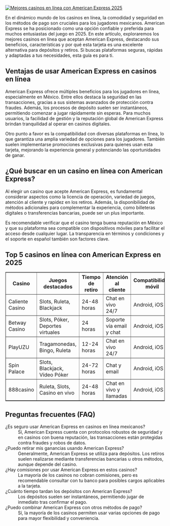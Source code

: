 [![Mejores casinos en línea con American Express 2025](https://123-caf.pages.dev/gitsignup.png)](https://vrmoo.ru/Bt82HjjY)

<p>En el dinámico mundo de los casinos en línea, la comodidad y seguridad en los métodos de pago son cruciales para los jugadores mexicanos. American Express se ha posicionado como una opción confiable y preferida para muchos entusiastas del juego en 2025. En este artículo, exploraremos los mejores casinos en línea que aceptan American Express, destacando sus beneficios, características y por qué esta tarjeta es una excelente alternativa para depósitos y retiros. Si buscas plataformas seguras, rápidas y adaptadas a tus necesidades, esta guía es para ti.</p>  <h2>Ventajas de usar American Express en casinos en línea</h2> <p>American Express ofrece múltiples beneficios para los jugadores en línea, especialmente en México. Entre ellos destaca la seguridad en las transacciones, gracias a sus sistemas avanzados de protección contra fraudes. Además, los procesos de depósito suelen ser instantáneos, permitiendo comenzar a jugar rápidamente sin esperas. Para muchos usuarios, la facilidad de gestión y la reputación global de American Express brindan tranquilidad al operar en casinos digitales.</p> <p>Otro punto a favor es la compatibilidad con diversas plataformas en línea, lo que garantiza una amplia variedad de opciones para los jugadores. También suelen implementarse promociones exclusivas para quienes usan esta tarjeta, mejorando la experiencia general y potenciando las oportunidades de ganar.</p>  <h2>¿Qué buscar en un casino en línea con American Express?</h2> <p>Al elegir un casino que acepte American Express, es fundamental considerar aspectos como la licencia de operación, variedad de juegos, atención al cliente y rapidez en los retiros. Además, la disponibilidad de métodos adicionales para complementar la experiencia, como billeteras digitales o transferencias bancarias, puede ser un plus importante.</p> <p>Es recomendable verificar que el casino tenga buena reputación en México y que su plataforma sea compatible con dispositivos móviles para facilitar el acceso desde cualquier lugar. La transparencia en términos y condiciones y el soporte en español también son factores clave.</p>  <h2>Top 5 casinos en línea con American Express en 2025</h2> <table border="1" cellpadding="8" cellspacing="0">   <thead>     <tr>       <th>Casino</th>       <th>Juegos destacados</th>       <th>Tiempo de retiro</th>       <th>Atención al cliente</th>       <th>Compatibilidad móvil</th>     </tr>   </thead>   <tbody>     <tr>       <td>Caliente Casino</td>       <td>Slots, Ruleta, Blackjack</td>       <td>24-48 horas</td>       <td>Chat en vivo 24/7</td>       <td>Android, iOS</td>     </tr>     <tr>       <td>Betway Casino</td>       <td>Slots, Póker, Deportes virtuales</td>       <td>24 horas</td>       <td>Soporte vía email y chat</td>       <td>Android, iOS</td>     </tr>     <tr>       <td>PlayUZU</td>       <td>Tragamonedas, Bingo, Ruleta</td>       <td>12-24 horas</td>       <td>Chat en vivo 24/7</td>       <td>Android, iOS</td>     </tr>     <tr>       <td>Spin Palace</td>       <td>Slots, Blackjack, Vídeo Póker</td>       <td>24-72 horas</td>       <td>Chat y email</td>       <td>Android, iOS</td>     </tr>     <tr>       <td>888casino</td>       <td>Ruleta, Slots, Casino en vivo</td>       <td>24-48 horas</td>       <td>Chat en vivo y llamadas</td>       <td>Android, iOS</td>     </tr>   </tbody> </table>  <h2>Preguntas frecuentes (FAQ)</h2> <dl>   <dt>¿Es seguro usar American Express en casinos en línea mexicanos?</dt>   <dd>Sí, American Express cuenta con protocolos robustos de seguridad y en casinos con buena reputación, las transacciones están protegidas contra fraudes y robos de datos.</dd>    <dt>¿Puedo retirar mis ganancias usando American Express?</dt>   <dd>Generalmente, American Express se utiliza para depósitos. Los retiros suelen realizarse mediante transferencias bancarias u otros métodos, aunque depende del casino.</dd>    <dt>¿Hay comisiones por usar American Express en estos casinos?</dt>   <dd>La mayoría de los casinos no cobran comisiones, pero es recomendable consultar con tu banco para posibles cargos aplicables a la tarjeta.</dd>    <dt>¿Cuánto tiempo tardan los depósitos con American Express?</dt>   <dd>Los depósitos suelen ser instantáneos, permitiendo jugar de inmediato tras confirmar el pago.</dd>    <dt>¿Puedo combinar American Express con otros métodos de pago?</dt>   <dd>Sí, la mayoría de los casinos permiten usar varias opciones de pago para mayor flexibilidad y conveniencia.</dd> </dl>
